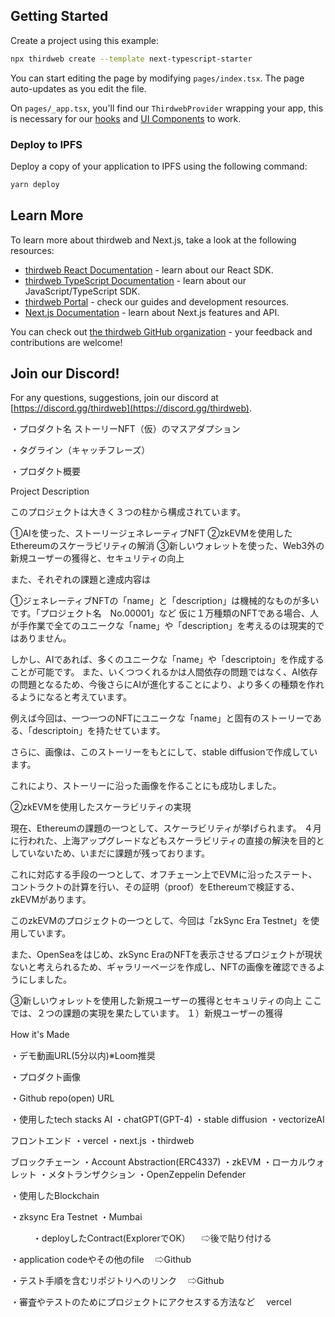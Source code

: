 ## Getting Started

Create a project using this example:

```bash
npx thirdweb create --template next-typescript-starter
```

You can start editing the page by modifying `pages/index.tsx`. The page auto-updates as you edit the file.

On `pages/_app.tsx`, you'll find our `ThirdwebProvider` wrapping your app, this is necessary for our [hooks](https://portal.thirdweb.com/react) and
[UI Components](https://portal.thirdweb.com/ui-components) to work.

### Deploy to IPFS

Deploy a copy of your application to IPFS using the following command:

```bash
yarn deploy
```

## Learn More

To learn more about thirdweb and Next.js, take a look at the following resources:

- [thirdweb React Documentation](https://docs.thirdweb.com/react) - learn about our React SDK.
- [thirdweb TypeScript Documentation](https://docs.thirdweb.com/typescript) - learn about our JavaScript/TypeScript SDK.
- [thirdweb Portal](https://docs.thirdweb.com) - check our guides and development resources.
- [Next.js Documentation](https://nextjs.org/docs) - learn about Next.js features and API.

You can check out [the thirdweb GitHub organization](https://github.com/thirdweb-dev) - your feedback and contributions are welcome!

## Join our Discord!

For any questions, suggestions, join our discord at [https://discord.gg/thirdweb](https://discord.gg/thirdweb).


・プロダクト名
ストーリーNFT（仮）のマスアダプション

・タグライン（キャッチフレーズ）

・プロダクト概要

Project Description

このプロジェクトは大きく３つの柱から構成されています。

①AIを使った、ストーリージェネレーティブNFT
②zkEVMを使用したEthereumのスケーラビリティの解消
③新しいウォレットを使った、Web3外の新規ユーザーの獲得と、セキュリティの向上

また、それぞれの課題と達成内容は

①ジェネレーティブNFTの「name」と「description」は機械的なものが多いです。「プロジェクト名　No.00001」など
仮に１万種類のNFTである場合、人が手作業で全てのユニークな「name」や「description」を考えるのは現実的ではありません。

しかし、AIであれば、多くのユニークな「name」や「descriptoin」を作成することが可能です。
また、いくつつくれるかは人間依存の問題ではなく、AI依存の問題となるため、今後さらにAIが進化することにより、より多くの種類を作れるようになると考えています。

例えば今回は、一つ一つのNFTにユニークな「name」と固有のストーリーである、「descriptoin」を持たせています。

さらに、画像は、このストーリーをもとにして、stable diffusionで作成しています。

これにより、ストーリーに沿った画像を作ることにも成功しました。

②zkEVMを使用したスケーラビリティの実現

現在、Ethereumの課題の一つとして、スケーラビリティが挙げられます。
４月に行われた、上海アップグレードなどもスケーラビリティの直接の解決を目的としていないため、いまだに課題が残っております。

これに対応する手段の一つとして、オフチェーン上でEVMに沿ったステート、コントラクトの計算を行い、その証明（proof）をEthereumで検証する、zkEVMがあります。

このzkEVMのプロジェクトの一つとして、今回は「zkSync Era Testnet」を使用しています。

また、OpenSeaをはじめ、zkSync EraのNFTを表示させるプロジェクトが現状ないと考えられるため、ギャラリーページを作成し、NFTの画像を確認できるようにしました。


③新しいウォレットを使用した新規ユーザーの獲得とセキュリティの向上
ここでは、２つの課題の実現を果たしています。
１）新規ユーザーの獲得


How it's Made
　

・デモ動画URL(5分以内)※Loom推奨


・プロダクト画像


・Github repo(open) URL



・使用したtech stacks
AI
・chatGPT(GPT-4)
・stable diffusion
・vectorizeAI

フロントエンド
・vercel
・next.js
・thirdweb

 ブロックチェーン
・Account Abstraction(ERC4337)
・zkEVM
・ローカルウォレット
・メタトランザクション
・OpenZeppelin Defender

・使用したBlockchain

・zksync Era Testnet
・Mumbai

　
　
・deployしたContract(ExplorerでOK）
　⇨後で貼り付ける

・application codeやその他のfile
　⇨Github

・テスト手順を含むリポジトリへのリンク
　⇨Github

・審査やテストのためにプロジェクトにアクセスする方法など
　vercel
